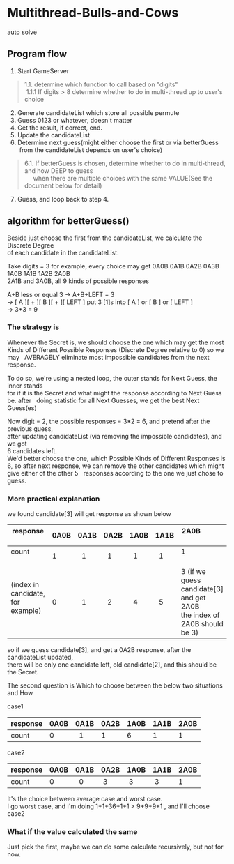 # Multithread-Bulls-and-Cows

auto solve

## Program flow

1. Start GameServer  

>1.1. determine which function to call based on "digits"  
  1.1.1 If digits > 8 determine whether to do in multi-thread up to user's choice  

2. Generate candidateList which store all possible permute  
3. Guess 0123 or whatever, doesn't matter  
4. Get the result, if correct, end.  
5. Update the candidateList  
6. Determine next guess(might either choose the first or via betterGuess  
    from the candidateList depends on user's choice)  

>6.1. If betterGuess is chosen, determine whether to do in multi-thread, and how DEEP to guess  
      when there are multiple choices with the same VALUE(See the document below for detail)  

7. Guess, and loop back to step 4.  



## algorithm for betterGuess()



 Beside just choose the first from the candidateList, we calculate the Discrete Degree  
 of each candidate in the candidateList.  

 Take digits = 3 for example, every choice may get 0A0B 0A1B 0A2B 0A3B 1A0B 1A1B 1A2B 2A0B  
 2A1B and 3A0B, all 9 kinds of possible responses  

 A+B less or equal 3
 -> A+B+LEFT = 3  
 -> [ A ][ + ][ B ][ + ][ LEFT ] put 3 [1]s into [ A ] or [ B ] or [ LEFT ]  
 -> 3*3 = 9  


 ### The strategy is

 Whenever the Secret is, we should choose the one which may get the most  
 Kinds of Different Possible Responses (Discrete Degree relative to 0) so we may   
 AVERAGELY eliminate most impossible candidates from the next response.  

 To do so, we're using a nested loop, the outer stands for Next Guess, the inner stands  
 for if it is the Secret and what might the response according to Next Guess be. after  
 doing statistic for all Next Guesses, we get the best Next Guess(es)  

 Now digit = 2, the possible responses = 3*2 = 6, and pretend after the previous guess,  
 after updating candidateList (via removing the impossible candidates), and we got   
 6 candidates left.     
 We'd better choose the one, which Possible Kinds of Different Responses is 6, so after 
 next response, we can remove the other candidates which might give either of the other 5  
 responses according to the one we just chose to guess.  

 ### More practical explanation

 we found candidate[3] will get response as shown below   
 
 | response             | 0A0B |  0A1B  |  0A2B  |  1A0B  |  1A1B  |  2A0B                                     |
 | -------------------- | ---- | ------ | ------ | ------ | ------ | ----------------------------------------- |
 | count                |  1   |   1    |   1    |   1    |   1    |  1                                        |
 | (index in candidate,</br>for example)         |  0   |   1    |   2    |   4    |   5    | 3 (if we guess candidate[3] and get 2A0B</br>the index of 2A0B should be 3)         |

 so if we guess candidate[3], and get a 0A2B response, after the candidateList updated,  
 there will be only one candidate left, old candidate[2], and this should be the Secret.  


 The second question is Which to choose between the below two situations and How  

 case1  
 
 | response | 0A0B | 0A1B | 0A2B | 1A0B | 1A1B | 2A0B |
 | -------- | ---- | ---- | ---- | ---- | ---- | ---- |
 | count    |  0   |  1   |  1   |  6   |  1   |  1   |

 case2  
 
 | response | 0A0B | 0A1B | 0A2B | 1A0B | 1A1B | 2A0B |
 | -------- | ---- | ---- | ---- | ---- | ---- | ---- |
 | count    |  0   |  0   |  3   |  3   |  3   |  1   |


 It's the choice between average case and worst case.  
 I go worst case, and I'm doing 1+1+36+1+1 > 9+9+9+1 , and I'll choose case2  


 ### What if the value calculated the same

 Just pick the first, maybe we can do some calculate recursively, but not for now.
 
